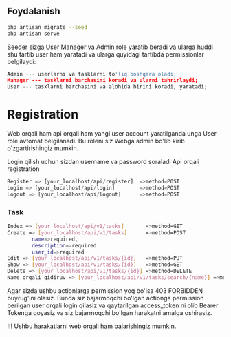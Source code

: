 ## Foydalanish
```bash
php artisan migrate --seed
php artisan serve
 ```
Seeder sizga User Manager va Admin role yaratib beradi va ularga huddi shu tartib user ham yaratadi va ularga quyidagi tartibda permissionlar belgilaydi:
```python
Admin --- userlarni va tasklarni to'liq boshqara oladi;
Manager --- tasklarni barchasini koradi va ularni tahrirlaydi;
User --- tasklarni barchasini va alohida birini koradi, yaratadi;
```
# Registration
Web orqali ham api orqali ham yangi user account yaratilganda unga User role avtomat belgilanadi. Bu roleni siz Webga admin bo'lib kirib o'zgartirishingiz mumkin.

Login qilish uchun sizdan username va password soraladi
Api orqali registration
```python 
Register => [your_localhost/api/register]  =>method=POST
Login => [your_localhost/api/login]        =>method=POST
Logout => [your_localhost/api/logout]      =>method=POST
```
### Task
```bash
Index => [your_localhost/api/v1/tasks]       =>method=GET
Create => [your_localhost/api/v1/tasks]      =>method=POST
        name=>required,
        description=>required
        user_id=>required
Edit => [your_localhost/api/v1/tasks/{id}]   =>method=PUT
Show => [your_localhost/api/v1/tasks/{id}]   =>method=GET
Delete => [your_localhost/api/v1/tasks/{id}] =>method=DELETE
Name orqali qidiruv => [your_localhost/api/v1/tasks/search/{name}] =>method=GET
```
Agar sizda ushbu actionlarga permission yoq bo'lsa 403 FORBIDDEN buyrug'ini olasiz.
Bunda siz bajarmoqchi bo'lgan actionga permission berilgan user orqali login qilasiz va qaytarilgan access_token ni olib Bearer Tokenga qoyasiz va siz bajarmoqchi bo'lgan harakatni amalga oshirasiz.

!!! Ushbu harakatlarni web orqali ham bajarishingiz mumkin.

